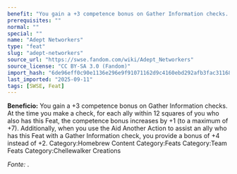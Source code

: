 ```yaml
---
benefit: "You gain a +3 competence bonus on Gather Information checks. At the time you make a check, for each ally within 12 squares of you who also has this Feat, the competence bonus increases by +1 (to a maximum of +7).  Additionally, when you use the Aid Another Action to assist an ally who has this Feat with a Gather Information check, you provide a bonus of +4 instead of +2. Category:Homebrew Content Category:Feats Category:Team Feats Category:Chellewalker Creations"
prerequisites: ""
normal: ""
special: ""
name: "Adept Networkers"
type: "feat"
slug: "adept-networkers"
source_url: "https://swse.fandom.com/wiki/Adept_Networkers"
source_license: "CC BY-SA 3.0 (Fandom)"
import_hash: "6de96eff0c90e1136e296e9f91071162d9c4160ebd292afb3fac3116807c98c7"
last_imported: "2025-09-11"
tags: [SWSE, Feat]
---
```

**Beneficio:** You gain a +3 competence bonus on Gather Information checks. At the time you make a check, for each ally within 12 squares of you who also has this Feat, the competence bonus increases by +1 (to a maximum of +7).  Additionally, when you use the Aid Another Action to assist an ally who has this Feat with a Gather Information check, you provide a bonus of +4 instead of +2. Category:Homebrew Content Category:Feats Category:Team Feats Category:Chellewalker Creations

*Fonte:* .